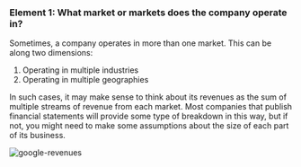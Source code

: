 ### **Element 1: What market or markets does the company operate in?**

Sometimes, a company operates in more than one market. This can be along two dimensions:

1. Operating in multiple industries
2. Operating in multiple geographies

In such cases, it may make sense to think about its revenues as the sum of multiple streams of revenue from each market. Most companies that publish financial statements will provide some type of breakdown in this way, but if not, you might need to make some assumptions about the size of each part of its business.

![google-revenues](graphics/google-revenues.png)